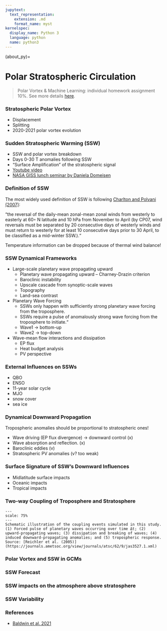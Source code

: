 ```yaml
---
jupytext:
  text_representation:
    extension: .md
    format_name: myst
kernelspec:
  display_name: Python 3
  language: python
  name: python3
---
```


(about_py)=

# Polar Stratospheric Circulation

> Polar Vortex & Machine Learning: individual homework assignment 10%. See more details [here](https://yuchiaol.github.io/polar_climate_change_2021_2022/docs/hw_polar_vortex.html).

### Stratospheric Polar Vortex

- Displacement
- Splitting 
- 2020-2021 polar vortex evolution

### Sudden Stratospheric Warming (SSW)

- SSW and polar vortex breakdown
- Days 0-30 T anomalies following SSW
- “Surface Amplification” of the stratospheric signal
- [Youtube video](https://www.youtube.com/watch?v=FXBPXc571Hc)
- [NASA GISS lunch seminar by Daniela Domeisen](https://www.youtube.com/watch?v=iLS0a0QmbgE&t=828s)

### Definition of SSW

The most widely used definition of SSW is following [Charlton and Polvani (2007)](https://journals.ametsoc.org/view/journals/clim/20/3/jcli3996.1.xml):

“the reversal of the daily-mean zonal-mean zonal winds from westerly to easterly at 60◦ N latitude and 10 hPa from November to April (by CP07, wind reversals must be separated by 20 consecutive days of westerly winds and must return to westerly for at least 10 consecutive days prior to 30 April, to be classified as a mid-winter SSW.).“

Temperature information can be dropped because of thermal wind balance!

### SSW Dynamical Frameworks

- Large-scale planetary wave propagating upward
  - Planetary wave propagating upward – Charney-Drazin criterion 
  - Baroclinic instability
  - Upscale cascade from synoptic-scale waves
  - Topography
  - Land-sea contrast
- Planetary Wave Forcing
  - SSWs only happen with sufficiently strong planetary wave forcing from the troposphere.
  - SSWs require a pulse of anomalously strong wave forcing from the troposphere to initiate.“
  - Wave1 -> bottom-up
  - Wave2 -> top-down
- Wave-mean flow interactions and dissipation
  - EP flux
  - Heat budget analysis
  - PV perspective

### External Influences on SSWs

- QBO 
- ENSO 
- 11-year solar cycle 
- MJO
- snow cover
- sea ice

### Dynamical Downward Propagation

Tropospheric anomalies should be proportional to stratospheric ones!

- Wave driving (EP flux divergence) -> downward control (x)
- Wave absorption and reflection. (x)
- Baroclinic eddies (v)
- Stratospheric PV anomalies (v? too weak)

### Surface Signature of SSW’s Downward Influences

- Midlatitude surface impacts
- Oceanic impacts
- Tropical impacts

### Two-way Coupling of Troposphere and Stratosphere

```{figure} /_static/lecture_specific/figures/strat_tropo_coupling.gif
---
scale: 75%
---
Schematic illustration of the coupling events simulated in this study. (1) Forced pulse of planetary waves occurring over time Δt; (2) upward-propagating waves; (3) dissipation and breaking of waves; (4) induced downward-propagating anomalies; and (5) tropospheric response. Source: [Reichler et al. (2005)](https://journals.ametsoc.org/view/journals/atsc/62/9/jas3527.1.xml)
```

### Polar Vortex and SSW in GCMs

### SSW Forecast

### SSW impacts on the atmosphere above stratosphere

### SSW Variability

### References

- [Baldwin et al. 2021](https://agupubs.onlinelibrary.wiley.com/doi/10.1029/2020RG000708)


